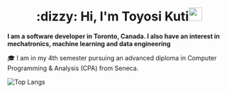 <!-- Heading -->
<h1 align="center">:dizzy: Hi, I'm Toyosi Kuti<img src = "https://raw.githubusercontent.com/MartinHeinz/MartinHeinz/master/wave.gif" width = 30px></h1>

<b> I am a software developer in Toronto, Canada. I also have an interest in mechatronics, machine learning and data engineering </b>

:mortar_board: I am in my 4th semester pursuing an advanced diploma in Computer Programming & Analysis (CPA) from Seneca.

![Top Langs](https://github-readme-stats.vercel.app/api/top-langs/?username=okuti2&hide=javascript,css,scss,html&theme=tokyonight)
